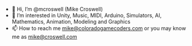 - 👋 Hi, I’m @mcroswell (Mike Croswell)
- 👀 I’m interested in Unity, Music, MIDI, Arduino, Simulators, AI, Mathematics, Animation, Modeling and Graphics  
- 📫 How to reach me mike@coloradogamecoders.com or you may know me as mike@croswell.com

<!---
mcroswell/mcroswell is a ✨ special ✨ repository because its `README.md` (this file) appears on your GitHub profile.
You can click the Preview link to take a look at your changes.
--->
